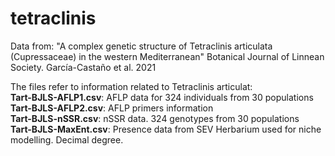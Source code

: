 # tetraclinis
Data from: "A complex genetic structure of Tetraclinis articulata (Cupressaceae) in the western Mediterranean" Botanical Journal of Linnean Society. García-Castaño et al. 2021
  
The files refer to information related to Tetraclinis articulat:  
**Tart-BJLS-AFLP1.csv**: AFLP data for 324 individuals from 30 populations  
**Tart-BJLS-AFLP2.csv**: AFLP primers information  
**Tart-BJLS-nSSR.csv**: nSSR data. 324 genotypes from 30 populations  
**Tart-BJLS-MaxEnt.csv**: Presence data from SEV Herbarium used for niche modelling. Decimal degree.  

